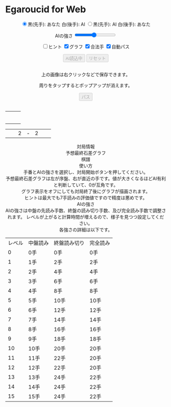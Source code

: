 # Egaroucid for Web

<p align="center">
    <input type="radio" class="radio_size" name="ai_player" value="1" id="white" checked><label for="white" class="setting">黒(先手): あなた 白(後手): AI</label>
    <input type="radio" class="radio_size" name="ai_player" value="0" id="black"><label for="black" class="setting">黒(先手): AI 白(後手): あなた</label>
</p>
<p align="center">
    <span class="setting">AIの強さ</span>
    <input type="range" id="ai_level" min="0" max="15" step="1" value="7">
    <span class="setting" id="ai_level_label"></span>
</p>
<p align="center">
    <input type="checkbox" id="show_value" unchecked><label class="setting" for="show_value">ヒント</label>
    <input type="checkbox" id="show_graph" checked><label class="setting" for="show_graph">グラフ</label>
    <input type="checkbox" id="show_legal" checked><label class="setting" for="show_legal">合法手</label>
    <input type="checkbox" id="auto_pass" checked><label class="setting" for="auto_pass">自動パス</label>
</p>
<div align="center" id="div_start">
    <input type="submit" class="setting" value="AI読込中" onclick="start()" id="start" disabled>
    <input type="submit" class="setting" value="リセット" onclick="reset()" id="reset" disabled>
</div>
<div class="popup" id="js-popup">
    <div class="popup-inner">
        <p align="center" class="sub_title" id="result_text"></p>
        <img class="image" id="game_result">
        <p align="center" class="hidden" id="tweet_result"></p>
        <p align="center" class="text">上の画像は右クリックなどで保存できます。</p>
        <p align="center" class="text">周りをタップするとポップアップが消えます。</p>
    </div>
    <div class="black-background" id="js-black-bg"></div>
</div>
<div align="center">
    <input type="submit" class="setting" value="パス" onclick="pass()" id="pass" disabled>
</div>
<div id="main">
    <table class="coords" id="coord_top" align="center"></table>
    <table align="center">
        <tr>
            <td class="white_element"><table class="coords" id="coord_left" align="center"></table></td>
            <td class="white_element"><table class="board" id="board" align="center"></table></td>
            <td class="white_element"><table class="coords" id="coord_right" align="center"></table></td>
        </tr>
    </table>
    <table class="status" id="status" align="center">
        <tr>
            <td class="status_cell"><span class="state_blank"></span></td>
            <td class="status_cell"><span class="black_stone"></span></td>
            <td class="status_char"><span class="state_blank">2</span></td>
            <td class="status_char"><span class="state_blank">-</span></td>
            <td class="status_char"><span class="state_blank">2</span></td>
            <td class="status_cell"><span class="white_stone"></span></td>
            <td class="status_cell"><span class="state_blank"></span></td>
        </tr>
    </table>
</div>
<div id="info" align="center">
    <div class="sub_title">対局情報</div>
    <div class="sub_sub_title">予想最終石差グラフ</div>
    <div class="chart" id="chart_container">
        <canvas id="graph"></canvas>
    </div>
    <div class="sub_sub_title">棋譜</div>
    <div class="record" id="record"></div>
</div>
<div align="center">
    <div class="sub_title" id="usage">使い方</div>
    <div class="text">
        手番とAIの強さを選択し、対局開始ボタンを押してください。<br>
        予想最終石差グラフは左が序盤、右が直近の手です。値が大きくなるほどAI有利と判断していて、0が互角です。<br>
        グラフ表示をオフにしても対局終了後にグラフが描画されます。<br>
        ヒントは最大でも7手読みの評価値ですので精度は悪めです。<br>
    </div>
    <summary class="summary">AIの強さ</summary>
    <div class="text">
        AIの強さは中盤の先読み手数、終盤の読み切り手数、及び完全読み手数で調整されます。
        レベルが上がると計算時間が増えるので、様子を見つつ設定してください。<br>
        各強さの詳細は以下です。
    </div>
    <table>
        <tr>
            <td class="text">レベル</td>
            <td class="text">中盤読み</td>
            <td class="text">終盤読み切り</td>
            <td class="text">完全読み</td>
        </tr>
        <tr>
            <td class="text">0</td>
            <td class="text">0手</td>
            <td class="text">0手</td>
            <td class="text">0手</td>
        </tr>
        <tr>
            <td class="text">1</td>
            <td class="text">1手</td>
            <td class="text">2手</td>
            <td class="text">2手</td>
        </tr>
        <tr>
            <td class="text">2</td>
            <td class="text">2手</td>
            <td class="text">4手</td>
            <td class="text">4手</td>
        </tr>
        <tr>
            <td class="text">3</td>
            <td class="text">3手</td>
            <td class="text">6手</td>
            <td class="text">6手</td>
        </tr>
        <tr>
            <td class="text">4</td>
            <td class="text">4手</td>
            <td class="text">8手</td>
            <td class="text">8手</td>
        </tr>
        <tr>
            <td class="text">5</td>
            <td class="text">5手</td>
            <td class="text">10手</td>
            <td class="text">10手</td>
        </tr>
        <tr>
            <td class="text">6</td>
            <td class="text">6手</td>
            <td class="text">12手</td>
            <td class="text">12手</td>
        </tr>
        <tr>
            <td class="text">7</td>
            <td class="text">7手</td>
            <td class="text">14手</td>
            <td class="text">14手</td>
        </tr>
        <tr>
            <td class="text">8</td>
            <td class="text">8手</td>
            <td class="text">16手</td>
            <td class="text">16手</td>
        </tr>
        <tr>
            <td class="text">9</td>
            <td class="text">9手</td>
            <td class="text">18手</td>
            <td class="text">18手</td>
        </tr>
        <tr>
            <td class="text">10</td>
            <td class="text">10手</td>
            <td class="text">20手</td>
            <td class="text">20手</td>
        </tr>
        <tr>
            <td class="text">11</td>
            <td class="text">11手</td>
            <td class="text">22手</td>
            <td class="text">20手</td>
        </tr>
        <tr>
            <td class="text">12</td>
            <td class="text">12手</td>
            <td class="text">22手</td>
            <td class="text">20手</td>
        </tr>
        <tr>
            <td class="text">13</td>
            <td class="text">13手</td>
            <td class="text">24手</td>
            <td class="text">22手</td>
        </tr>
        <tr>
            <td class="text">14</td>
            <td class="text">14手</td>
            <td class="text">24手</td>
            <td class="text">22手</td>
        </tr>
        <tr>
            <td class="text">15</td>
            <td class="text">15手</td>
            <td class="text">24手</td>
            <td class="text">22手</td>
        </tr>
    </table>
</div>
<script src="https://cdnjs.cloudflare.com/ajax/libs/Chart.js/2.7.2/Chart.bundle.js"></script>
<script src="https://cdnjs.cloudflare.com/ajax/libs/html2canvas/0.4.1/html2canvas.js"></script>
<script src="script.js"></script>

